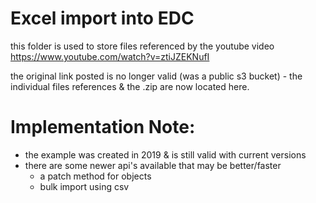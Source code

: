 # Excel import into EDC

this folder is used to store files referenced by the youtube video https://www.youtube.com/watch?v=ztiJZEKNufI

the original link posted is no longer valid (was a public s3 bucket) - the individual files references & the .zip are now located here.

# Implementation Note:

- the example was created in 2019 & is still valid with current versions
- there are some newer api's available that may be better/faster
  - a patch method for objects
  - bulk import using csv

